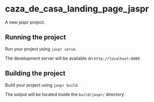 # caza_de_casa_landing_page_jaspr

A new jaspr project.

## Running the project

Run your project using `jaspr serve`.

The development server will be available on `http://localhost:8080`.

## Building the project

Build your project using `jaspr build`.

The output will be located inside the `build/jaspr/` directory.

